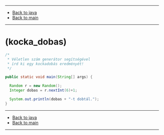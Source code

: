 
---

- [Back to java](../../java.md)
- [Back to main](../../../../README.md)

---

# (kocka_dobas)

```java
/*
 * Véletlen szám generátor segítségével 
 * írd ki egy kockadobás eredményét!
 */

public static void main(String[] args) {

  Random r = new Random();
  Integer dobas = r.nextInt(6)+1;

  System.out.println(dobas + "-t dobtál.");
}
```

---

- [Back to java](../../java.md)
- [Back to main](../../../../README.md)

---
